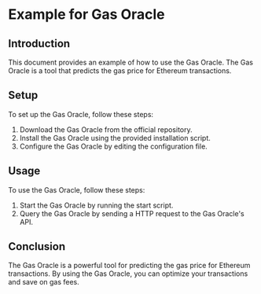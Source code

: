 # Example for Gas Oracle

## Introduction

This document provides an example of how to use the Gas Oracle. The Gas Oracle is a tool that predicts the gas price for Ethereum transactions.

## Setup

To set up the Gas Oracle, follow these steps:

1. Download the Gas Oracle from the official repository.
2. Install the Gas Oracle using the provided installation script.
3. Configure the Gas Oracle by editing the configuration file.

## Usage

To use the Gas Oracle, follow these steps:

1. Start the Gas Oracle by running the start script.
2. Query the Gas Oracle by sending a HTTP request to the Gas Oracle's API.

## Conclusion

The Gas Oracle is a powerful tool for predicting the gas price for Ethereum transactions. By using the Gas Oracle, you can optimize your transactions and save on gas fees.

